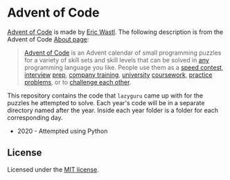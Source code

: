 # Advent of Code

[Advent of Code][aoc] is made by [Eric Wastl](http://was.tl/).  The following
description is from the Advent of Code [About
page](https://adventofcode.com/2020/about):

> [Advent of Code][aoc] is an Advent calendar of small programming puzzles for
a variety of skill sets and skill levels that can be solved in
[any](https://github.com/search?q=advent+of+code) programming language you
like.  People use them as a [speed
contest](https://adventofcode.com/leaderboard),
[interview](https://y3l2n.com/2018/05/09/interview-prep-advent-of-code/)
[prep](https://twitter.com/dznqbit/status/1037607793144938497), [company
training](https://twitter.com/pgoultiaev/status/950805811583963137),
[university](https://gitlab.com/imhoffman/fa19b4-mat3006/wikis/home)
[coursework](https://www.gribblelab.org/scicomp2019/),
[practice](https://twitter.com/mrdanielklein/status/936267621468483584)
[problems](https://comp215.blogs.rice.edu/), or to [challenge each
other](https://www.reddit.com/r/adventofcode/search?q=flair%3Aupping&restrict_sr=on).

This repository contains the code that `lazyguru` came up with for the puzzles he
attempted to solve.  Each year's code will be in a separate directory named after
the year. Inside each year folder is a folder for each corresponding day.

* 2020 - Attempted using Python

[aoc]: https://adventofcode.com/

## License

Licensed under the [MIT license](LICENSE).
